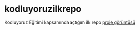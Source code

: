 # kodluyoruzilkrepo
Kodluyoruz Eğitimi kapsamında açtığım ilk repo
[proje görüntüsü](https://prnt.sc/26j3uv0)
